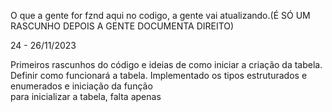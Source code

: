 O que a gente for fznd aqui no codigo, a gente vai atualizando.(É SÓ UM RASCUNHO
DEPOIS A GENTE DOCUMENTA DIREITO)

24 - 26/11/2023 

  Primeiros rascunhos do código e ideias de como iniciar a criação da tabela.
  Definir como funcionará a tabela. 
  Implementado os tipos estruturados e enumerados e iniciação da função   
  para inicializar a tabela, falta apenas 
  
